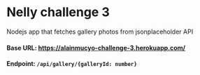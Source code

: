 # Nelly challenge 3
Nodejs app that fetches gallery photos from jsonplaceholder API

#### Base URL: https://alainmucyo-challenge-3.herokuapp.com/

#### Endpoint: `/api/gallery/{galleryId: number}` 